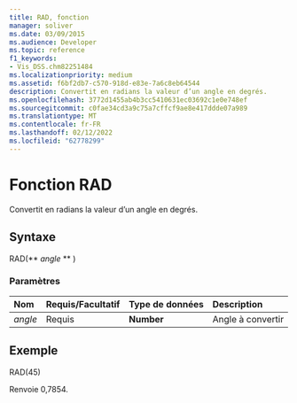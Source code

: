 ```yaml
---
title: RAD, fonction
manager: soliver
ms.date: 03/09/2015
ms.audience: Developer
ms.topic: reference
f1_keywords:
- Vis_DSS.chm82251484
ms.localizationpriority: medium
ms.assetid: f6bf2db7-c570-918d-e83e-7a6c8eb64544
description: Convertit en radians la valeur d’un angle en degrés.
ms.openlocfilehash: 3772d1455ab4b3cc5410631ec03692c1e0e748ef
ms.sourcegitcommit: c0fae34cd3a9c75a7cffcf9ae8e417ddde07a989
ms.translationtype: MT
ms.contentlocale: fr-FR
ms.lasthandoff: 02/12/2022
ms.locfileid: "62778299"
---
```

# <a name="rad-function"></a>Fonction RAD

Convertit en radians la valeur d’un angle en degrés.
  
## <a name="syntax"></a>Syntaxe

RAD(** *angle* ** ) 
  
### <a name="parameters"></a>Paramètres

|**Nom**|**Requis/Facultatif**|**Type de données**|**Description**|
|:-----|:-----|:-----|:-----|
| _angle_ <br/> |Requis  <br/> |**Number** <br/> |Angle à convertir |
   
## <a name="example"></a>Exemple

RAD(45) 
  
Renvoie 0,7854. 
  

